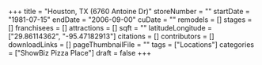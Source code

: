 +++
title = "Houston, TX (6760 Antoine Dr)"
storeNumber = ""
startDate = "1981-07-15"
endDate = "2006-09-00"
cuDate = ""
remodels = []
stages = []
franchisees = []
attractions = []
sqft = ""
latitudeLongitude = ["29.86114362", "-95.47182913"]
citations = []
contributors = []
downloadLinks = []
pageThumbnailFile = ""
tags = ["Locations"]
categories = ["ShowBiz Pizza Place"]
draft = false
+++
